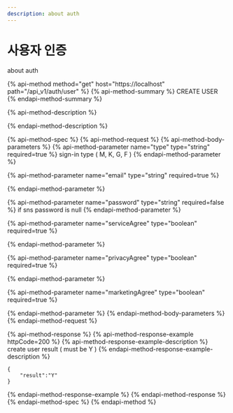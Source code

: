 ```yaml
---
description: about auth
---
```


# 사용자 인증

about auth

{% api-method method="get" host="https://localhost" path="/api\_v1/auth/user" %}
{% api-method-summary %}
CREATE USER
{% endapi-method-summary %}

{% api-method-description %}

{% endapi-method-description %}

{% api-method-spec %}
{% api-method-request %}
{% api-method-body-parameters %}
{% api-method-parameter name="type" type="string" required=true %}
sign-in type \( M, K, G, F \)
{% endapi-method-parameter %}

{% api-method-parameter name="email" type="string" required=true %}

{% endapi-method-parameter %}

{% api-method-parameter name="password" type="string" required=false %}
if sns password is null
{% endapi-method-parameter %}

{% api-method-parameter name="serviceAgree" type="boolean" required=true %}

{% endapi-method-parameter %}

{% api-method-parameter name="privacyAgree" type="boolean" required=true %}

{% endapi-method-parameter %}

{% api-method-parameter name="marketingAgree" type="boolean" required=true %}

{% endapi-method-parameter %}
{% endapi-method-body-parameters %}
{% endapi-method-request %}

{% api-method-response %}
{% api-method-response-example httpCode=200 %}
{% api-method-response-example-description %}
create user result \( must be Y \)
{% endapi-method-response-example-description %}

```
{
    "result":"Y"
}
```
{% endapi-method-response-example %}
{% endapi-method-response %}
{% endapi-method-spec %}
{% endapi-method %}

